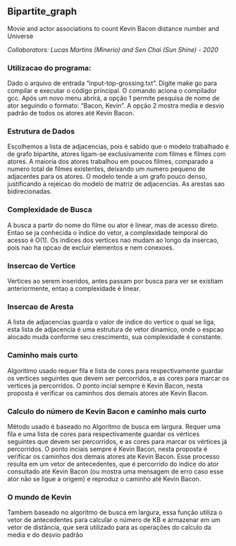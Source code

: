 ## Bipartite_graph

Movie and actor associations to count Kevin Bacon distance number and Universe

_Collaborators: Lucas Martins (Minerio) and Sen Chai (Sun Shine) - 2020_

### Utilizacao do programa:
Dado o arquivo de entrada “input-top-grossing.txt”. 
Digite make go para compilar e executar o código principal. O comando aciona o compilador gcc.
Após um novo menu abrirá, a opção 1 permite pesquisa de nome de ator seguindo o formato: “Bacon, Kevin”. A opção 2 mostra media e desvio padrão de todos os atores até Kevin Bacon.

### Estrutura de Dados
Escolhemos a lista de adjacencias, pois é sabido que o modelo trabalhado é de grafo bipartite, atores ligam-se exclusivamente com filmes e filmes com atores.
A maioria dos atores trabalhou em poucos filmes, comparado a numero total de filmes existentes, deixando um numero pequeno de adjacentes para os atores. O modelo tende a um grafo pouco denso, justificando a rejeicao do modelo de matriz de adjacencias.
As arestas sao bidirecionadas.

### Complexidade de Busca
A busca a partir do nome do filme ou ator é linear, mas de acesso direto. Entao se ja conhecida o indice do vetor, a complexidade temporal do acesso é O(1).
Os indices dos vertices nao mudam ao longo da insercao, pois nao ha opcao de excluir elementos e nem conexoes.

### Insercao de Vertice
Vertices ao serem inseridos, antes passam por busca para ver se existiam anteriormente, entao a complexidade é linear.

### Insercao de Aresta
A lista de adjacencias guarda o valor de indice do vertice o qual se liga, esta lista de adjacencia é uma estrutura de vetor dinamico, onde o espcao alocado muda conforme seu crescimento, sua complexidade é constante.

### Caminho mais curto
Algoritimo usado requer fila e lista de cores para respectivamente guardar os vertices seguintes que devem ser percorridos, e as cores para marcar os vertices ja percorridos. O ponto incial sempre é Kevin Bacon, nesta proposta é verificar os caminhos dos demais atores ate Kevin Bacon.


### Calculo do número de Kevin Bacon e caminho mais curto
Método  usado é baseado no Algoritmo de busca em largura. Requer uma fila e uma lista de cores para respectivamente guardar os vértices seguintes que devem ser percorridos, e as cores para marcar os vértices já percorridos. O ponto inciais sempre é Kevin Bacon, nesta proposta é verificar os caminhos dos demais atores ate Kevin Bacon.
Esse processo resulta em um vetor de antecedentes, que é percorrido do índice do ator consultado até Kevin Bacon (ou mostra uma mensagem de erro caso esse ator não se ligue a origem) e reproduz o caminho até Kevin Bacon.

### O mundo de Kevin
Tambem baseado no algoritmo de busca em largura, essa função utiliza o vetor de antecedentes para calcular o número de KB e armazenar em um vetor de distância, que será utilizado para as operações do calculo da media e do desvio padrão
